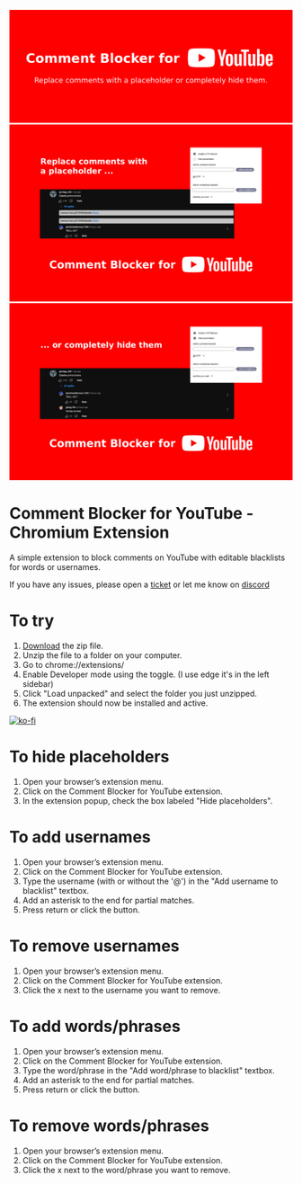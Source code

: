 
![screenshot_001](.meta/screenshot_001.jpg)
![screenshot_002](.meta/screenshot_002.jpg)
![screenshot_003](.meta/screenshot_003.jpg)

# Comment Blocker for YouTube - Chromium Extension
A simple extension to block comments on YouTube with editable blacklists for words or usernames.

If you have any issues, please open a [ticket](https://github.com/my-name-is-p/Comment-Blocker-for-YouTube/issues) or let me know on [discord](https://discord.gg/usS3kE4r)

# To try
1. [Download](https://github.com/my-name-is-p/Comment-Blocker-for-YouTube/releases/tag/v1.0.2) the zip file.
2. Unzip the file to a folder on your computer.
3. Go to chrome://extensions/
4. Enable Developer mode using the toggle. (I use edge it's in the left sidebar)
5. Click "Load unpacked" and select the folder you just unzipped.
6. The extension should now be installed and active.

[![ko-fi](https://ko-fi.com/img/githubbutton_sm.svg)](https://ko-fi.com/I2I2ZB6VK)

# To hide placeholders
1. Open your browser’s extension menu.
2. Click on the Comment Blocker for YouTube extension.
3. In the extension popup, check the box labeled "Hide placeholders".

# To add usernames
1. Open your browser’s extension menu.
2. Click on the Comment Blocker for YouTube extension.
3. Type the username (with or without the '@') in the "Add username to blacklist" textbox.
4. Add an asterisk to the end for partial matches.
5. Press return or click the button.

# To remove usernames
1. Open your browser’s extension menu.
2. Click on the Comment Blocker for YouTube extension.
3. Click the x next to the username you want to remove.

# To add words/phrases
1. Open your browser’s extension menu.
2. Click on the Comment Blocker for YouTube extension.
3. Type the word/phrase in the "Add word/phrase to blacklist" textbox.
4. Add an asterisk to the end for partial matches.
5. Press return or click the button.

# To remove words/phrases
1. Open your browser’s extension menu.
2. Click on the Comment Blocker for YouTube extension.
3. Click the x next to the word/phrase you want to remove.